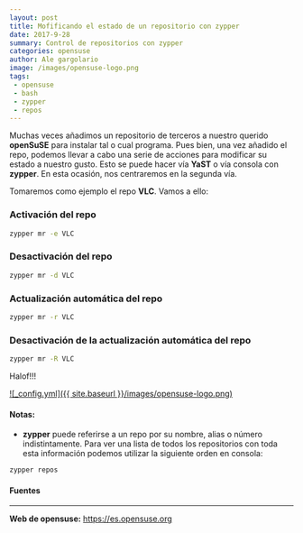 ```yaml
---
layout: post
title: Mofificando el estado de un repositorio con zypper
date: 2017-9-28
summary: Control de repositorios con zypper
categories: opensuse
author: Ale gargolario
image: /images/opensuse-logo.png
tags:
 - opensuse
 - bash
 - zypper
 - repos
---
```


Muchas veces añadimos un repositorio de terceros a nuestro querido **openSuSE** para instalar tal o cual
programa. Pues bien, una vez añadido el repo, podemos llevar a cabo una serie de acciones para modificar su estado
a nuestro gusto. Esto se puede hacer vía **YaST** o vía consola con **zypper**. En esta ocasión, nos centraremos en
la segunda vía.

Tomaremos como ejemplo el repo **VLC**. Vamos a ello:

### Activación del repo

```bash
zypper mr -e VLC
```

### Desactivación del repo

```bash
zypper mr -d VLC 
```
### Actualización automática del repo

```bash
zypper mr -r VLC
```
### Desactivación de la actualización automática del repo

```bash
zypper mr -R VLC
```

Halof!!!


[![_config.yml]({{ site.baseurl }}/images/opensuse-logo.png)](https://es.opensuse.org)

#### Notas:
+ **zypper** puede referirse a un repo por su nombre, alias o número indistintamente. Para ver una lista de todos los repositorios con toda esta información podemos utilizar la siguiente orden en consola:

```bash
zypper repos
```

#### Fuentes
*** 

**Web de opensuse:** <https://es.opensuse.org>
